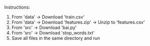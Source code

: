 Instructions:

1. From 'data' -> Download 'train.csv'
2. From 'data' -> Download 'features.zip' -> Unzip to 'features.csv'
3. From 'src' -> Download 'bai.py'
4. From 'src' -> Download 'stop_words.txt'
5. Save all files in the same directory and run
